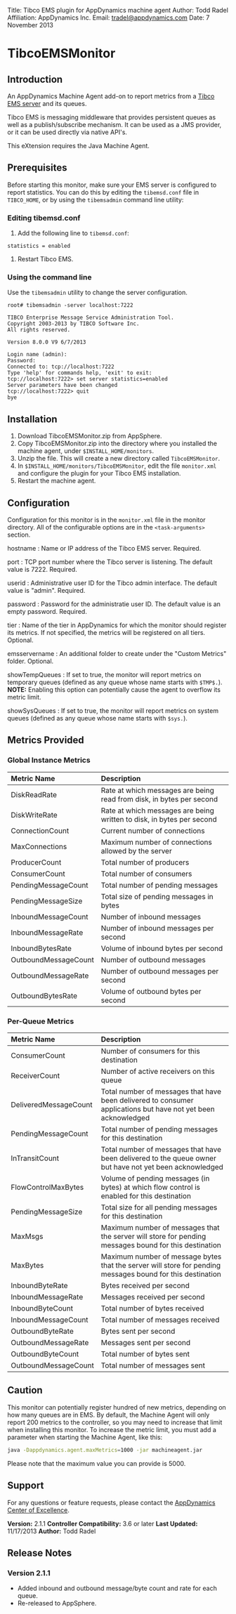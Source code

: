 Title:       Tibco EMS plugin for AppDynamics machine agent
Author:      Todd Radel
Affiliation: AppDynamics Inc.
Email:       tradel@appdynamics.com
Date:        7 November 2013

TibcoEMSMonitor
===============

## Introduction

An AppDynamics Machine Agent add-on to report metrics from a [Tibco EMS server][] and its queues.

Tibco EMS is messaging middleware that provides persistent queues as well as a publish/subscribe mechanism. It can be used as a JMS provider, or it can be used directly via native API's.

This eXtension requires the Java Machine Agent.


## Prerequisites

Before starting this monitor, make sure your EMS server is configured to report statistics. You can do this by editing the `tibemsd.conf` file in `TIBCO_HOME`, or by using the `tibemsadmin` command line utility:

### Editing tibemsd.conf

1. Add the following line to `tibemsd.conf`:
```
statistics = enabled
```
1. Restart Tibco EMS.

### Using the command line

Use the `tibemsadmin` utility to change the server configuration.

```
root# tibemsadmin -server localhost:7222

TIBCO Enterprise Message Service Administration Tool.
Copyright 2003-2013 by TIBCO Software Inc.
All rights reserved.

Version 8.0.0 V9 6/7/2013

Login name (admin):
Password:
Connected to: tcp://localhost:7222
Type 'help' for commands help, 'exit' to exit:
tcp://localhost:7222> set server statistics=enabled
Server parameters have been changed
tcp://localhost:7222> quit
bye
```


## Installation

1. Download TibcoEMSMonitor.zip from AppSphere.
1. Copy TibcoEMSMonitor.zip into the directory where you installed the machine agent, under `$INSTALL_HOME/monitors`.
1. Unzip the file. This will create a new directory called `TibcoEMSMonitor`.
1. In `$INSTALL_HOME/monitors/TibcoEMSMonitor`, edit the file `monitor.xml` and configure the plugin for your Tibco EMS installation.
1. Restart the machine agent.

## Configuration

Configuration for this monitor is in the `monitor.xml` file in the monitor directory. All of the configurable options are in the `<task-arguments>` section.

hostname
: Name or IP address of the Tibco EMS server. Required.

port
: TCP port number where the Tibco server is listening. The default value is 7222. Required.

userid
: Administrative user ID for the Tibco admin interface. The default value is "admin". Required.

password
: Password for the administratie user ID. The default value is an empty password. Required.

tier
: Name of the tier in AppDynamics for which the monitor should register its metrics. If not specified, the metrics will be registered on all tiers. Optional.

emsservername
: An additional folder to create under the "Custom Metrics" folder. Optional.

showTempQueues
: If set to true, the monitor will report metrics on temporary queues (defined as any queue whose name starts with `$TMP$.`). **NOTE:** Enabling this option can potentially cause the agent to overflow its metric limit.

showSysQueues
: If set to true, the monitor will report metrics on system queues (defined as any queue whose name starts with `$sys.`).




## Metrics Provided

### Global Instance Metrics

| Metric Name          | Description                                                           |
| :------------------- | :-------------------------------------------------------------------- |
| DiskReadRate         | Rate at which messages are being read from disk, in bytes per second  |
| DiskWriteRate        | Rate at which messages are being written to disk, in bytes per second |
| ConnectionCount      | Current number of connections                                         |
| MaxConnections       | Maximum number of connections allowed by the server                   |
| ProducerCount        | Total number of producers                                             |
| ConsumerCount        | Total number of consumers                                             |
| PendingMessageCount  | Total number of pending messages                                      |
| PendingMessageSize   | Total size of pending messages in bytes                               |
| InboundMessageCount  | Number of inbound messages                                            |
| InboundMessageRate   | Number of inbound messages per second                                 |
| InboundBytesRate     | Volume of inbound bytes per second                                    |
| OutboundMessageCount | Number of outbound messages                                           |
| OutboundMessageRate  | Number of outbound messages per second                                |
| OutboundBytesRate    | Volume of outbound bytes per second                                   |


### Per-Queue Metrics

| Metric Name           | Description |
| :-------------------- | :---------- |
| ConsumerCount         | Number of consumers for this destination |
| ReceiverCount         | Number of active receivers on this queue |
| DeliveredMessageCount | Total number of messages that have been delivered to consumer applications but have not yet been acknowledged |
| PendingMessageCount   | Total number of pending messages for this destination |
| InTransitCount        | Total number of messages that have been delivered to the queue owner but have not yet been acknowledged |
| FlowControlMaxBytes   | Volume of pending messages (in bytes) at which flow control is enabled for this destination |
| PendingMessageSize    | Total size for all pending messages for this destination |
| MaxMsgs               | Maximum number of messages that the server will store for pending messages bound for this destination |
| MaxBytes              | Maximum number of message bytes that the server will store for pending messages bound for this destination |
| InboundByteRate       | Bytes received per second |
| InboundMessageRate    | Messages received per second |
| InboundByteCount      | Total number of bytes received |
| InboundMessageCount   | Total number of messages received |
| OutboundByteRate      | Bytes sent per second |
| OutboundMessageRate   | Messages sent per second |
| OutboundByteCount     | Total number of bytes sent |
| OutboundMessageCount  | Total number of messages sent |


## Caution

This monitor can potentially register hundred of new metrics, depending on how many queues are in EMS. By default, the Machine Agent will only report 200 metrics to the controller, so you may need to increase that limit when installing this monitor. To increase the metric limit, you must add a parameter when starting the Machine Agent, like this:

```bash
java -Dappdynamics.agent.maxMetrics=1000 -jar machineagent.jar
```

Please note that the maximum value you can provide is 5000.


## Support

For any questions or feature requests, please contact the [AppDynamics Center of Excellence][].

**Version:** 2.1.1
**Controller Compatibility:** 3.6 or later
**Last Updated:** 11/17/2013
**Author:** Todd Radel

## Release Notes

### Version 2.1.1
- Added inbound and outbound message/byte count and rate for each queue.
- Re-released to AppSphere.

[Tibco EMS server]: http://www.tibco.com/products/automation/messaging/enterprise-messaging/enterprise-message-service/default.jsp
[AppDynamics Center of Excellence]: mailto:ace-request@appdynamics.com
[help@appdynamics.com]: mailto:help@appdynamics.com
